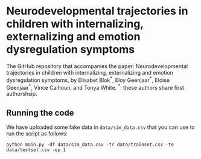 # Neurodevelopmental trajectories in children with internalizing, externalizing and emotion dysregulation symptoms

The GitHub repository that accompanies the paper: Neurodevelopmental trajectories in children with internalizing, externalizing and emotion dysregulation symptoms,
by Elisabet Blok<sup>\*</sup>, Eloy Geenjaar<sup>\*</sup>, Eloïse Geenjaar<sup>\*</sup>, Vince Calhoun, and Tonya White. <sup>*</sup>: these authors share first authorshsip.

## Running the code
We have uploaded some fake data in `data/sim_data.csv` that you can use to run the script as follows:
```
python main.py -df data/sim_data.csv -tr data/trainset.csv -te data/testset.csv -ep 1
```
